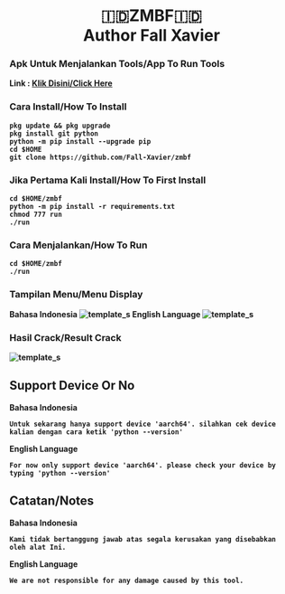 <h1 align="center"><b>🇮🇩ZMBF🇮🇩</br>Author Fall Xavier</h1>


### Apk Untuk Menjalankan Tools/App To Run Tools

Link : [Klik Disini/Click Here](https://f-droid.org/repo/com.termux_118.apk)

### Cara Install/How To Install
```
pkg update && pkg upgrade
pkg install git python
python -m pip install --upgrade pip
cd $HOME
git clone https://github.com/Fall-Xavier/zmbf
```

### Jika Pertama Kali Install/How To First Install
```
cd $HOME/zmbf
python -m pip install -r requirements.txt
chmod 777 run
./run
```

### Cara Menjalankan/How To Run
```
cd $HOME/zmbf
./run
```

### Tampilan Menu/Menu Display
Bahasa Indonesia
![template_s](https://github.com/Fall-Xavier/zmbf/blob/main/asset/Screenshot_2022-07-31-00-47-30-29_84d3000e3f4017145260f7618db1d683.jpg)
English Language
![template_s](https://github.com/Fall-Xavier/zmbf/blob/main/asset/Screenshot_2022-07-31-00-47-13-38_84d3000e3f4017145260f7618db1d683.jpg)

### Hasil Crack/Result Crack
![template_s](https://github.com/Fall-Xavier/zmbf/blob/main/asset/IMG_20220702_154036.jpg)

## Support Device Or No
Bahasa Indonesia
```
Untuk sekarang hanya support device 'aarch64'. silahkan cek device kalian dengan cara ketik 'python --version'
```
English Language
```
For now only support device 'aarch64'. please check your device by typing 'python --version'
```

## Catatan/Notes
Bahasa Indonesia
```
Kami tidak bertanggung jawab atas segala kerusakan yang disebabkan oleh alat Ini.
```
English Language
```
We are not responsible for any damage caused by this tool.
```
